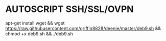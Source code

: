 AUTOSCRIPT SSH/SSL/OVPN
============

apt-get install wget && wget https://raw.githubusercontent.com/griffin8828/deenie/master/deb9.sh && chmod +x deb9.sh && ./deb9.sh
